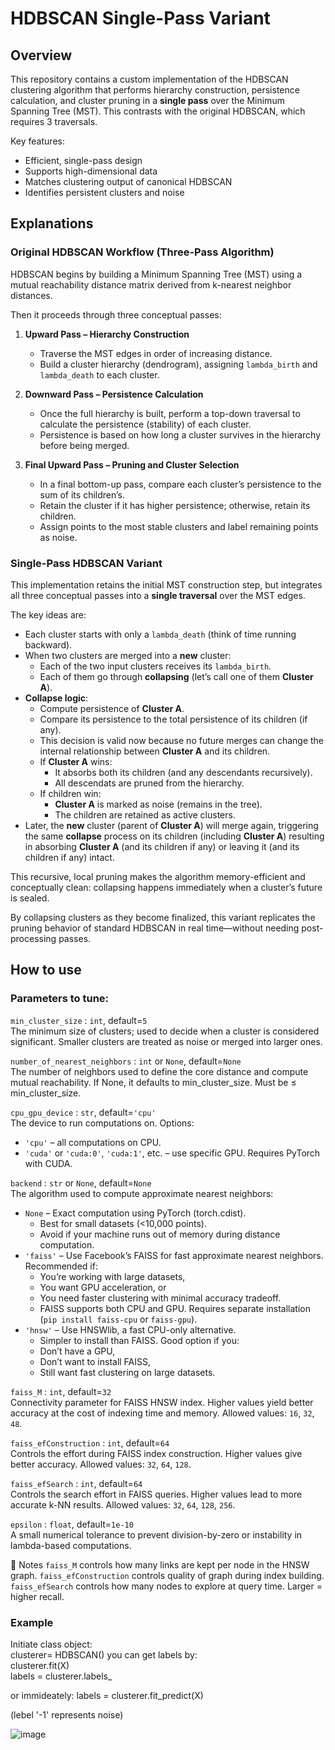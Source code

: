 # HDBSCAN Single-Pass Variant

## Overview

This repository contains a custom implementation of the HDBSCAN clustering algorithm that performs hierarchy construction, persistence calculation, and cluster pruning in a **single pass** over the Minimum Spanning Tree (MST). This contrasts with the original HDBSCAN, which requires 3 traversals.

Key features:
* Efficient, single-pass design
* Supports high-dimensional data
* Matches clustering output of canonical HDBSCAN
* Identifies persistent clusters and noise


## Explanations

### Original HDBSCAN Workflow (Three-Pass Algorithm)
HDBSCAN begins by building a Minimum Spanning Tree (MST) using a mutual reachability distance matrix derived from k-nearest neighbor distances.

Then it proceeds through three conceptual passes:

1. **Upward Pass – Hierarchy Construction**

   * Traverse the MST edges in order of increasing distance.
   * Build a cluster hierarchy (dendrogram), assigning `lambda_birth` and `lambda_death` to each cluster.

2. **Downward Pass – Persistence Calculation**

   * Once the full hierarchy is built, perform a top-down traversal to calculate the persistence (stability) of each cluster.
   * Persistence is based on how long a cluster survives in the hierarchy before being merged.

3. **Final Upward Pass – Pruning and Cluster Selection**

   * In a final bottom-up pass, compare each cluster’s persistence to the sum of its children’s.
   * Retain the cluster if it has higher persistence; otherwise, retain its children.
   * Assign points to the most stable clusters and label remaining points as noise.

### Single-Pass HDBSCAN Variant
This implementation retains the initial MST construction step, but integrates all three conceptual passes into a **single traversal** over the MST edges.

The key ideas are:
   * Each cluster starts with only a `lambda_death` (think of time running backward).
   * When two clusters are merged into a **new** cluster:
       * Each of the two input clusters receives its `lambda_birth`.
       * Each of them go through **collapsing** (let’s call one of them **Cluster A**).
   * **Collapse logic**:
       * Compute persistence of **Cluster A**.
       * Compare its persistence to the total persistence of its children (if any).
       * This decision is valid now because no future merges can change the internal relationship between **Cluster A** and its children.
       * If **Cluster A** wins:
           * It absorbs both its children (and any descendants recursively).
           * All descendats are pruned from the hierarchy.
       * If children win:
           * **Cluster A** is marked as noise (remains in the tree).
           * The children are retained as active clusters.
   * Later, the **new** cluster (parent of **Cluster A**) will merge again, triggering the same **collapse** process on its children (including **Cluster A**) resulting in absorbing **Cluster A** (and its children if any) or leaving it (and its children if any) intact.

This recursive, local pruning makes the algorithm memory-efficient and conceptually clean: collapsing happens immediately when a cluster’s future is sealed.

By collapsing clusters as they become finalized, this variant replicates the pruning behavior of standard HDBSCAN in real time—without needing post-processing passes.


## How to use
### Parameters to tune:
`min_cluster_size` : `int`, default=`5`  
The minimum size of clusters; used to decide when a cluster is considered significant. Smaller clusters are treated as noise or merged into larger ones.

`number_of_nearest_neighbors` : `int` or `None`, default=`None`  
The number of neighbors used to define the core distance and compute mutual reachability. If None, it defaults to min_cluster_size. Must be ≤ min_cluster_size.

`cpu_gpu_device` : `str`, default=`'cpu'`  
The device to run computations on. Options:
  - `'cpu'` – all computations on CPU.
  - `'cuda'` or `'cuda:0'`, `'cuda:1'`, etc. – use specific GPU. Requires PyTorch with CUDA.

`backend` : `str` or `None`, default=`None`  
The algorithm used to compute approximate nearest neighbors:
  - `None` – Exact computation using PyTorch (torch.cdist).
    - Best for small datasets (<10,000 points).
    - Avoid if your machine runs out of memory during distance computation.
  - `'faiss'` – Use Facebook’s FAISS for fast approximate nearest neighbors. Recommended if:
    - You’re working with large datasets,
    - You want GPU acceleration, or
    - You need faster clustering with minimal accuracy tradeoff.
    - FAISS supports both CPU and GPU. Requires separate installation (`pip install faiss-cpu` or `faiss-gpu`).
  - `'hnsw'` – Use HNSWlib, a fast CPU-only alternative.
    - Simpler to install than FAISS. Good option if you:
    - Don’t have a GPU,
    - Don’t want to install FAISS,
    - Still want fast clustering on large datasets.

`faiss_M` : `int`, default=`32`  
Connectivity parameter for FAISS HNSW index. Higher values yield better accuracy at the cost of indexing time and memory. Allowed values: `16`, `32`, `48`.

`faiss_efConstruction` : `int`, default=`64`  
Controls the effort during FAISS index construction. Higher values give better accuracy. Allowed values: `32`, `64`, `128`.

`faiss_efSearch` : `int`, default=`64`  
Controls the search effort in FAISS queries. Higher values lead to more accurate k-NN results. Allowed values: `32`, `64`, `128`, `256`.

`epsilon` : `float`, default=`1e-10`  
A small numerical tolerance to prevent division-by-zero or instability in lambda-based computations.

🧠 Notes
`faiss_M` controls how many links are kept per node in the HNSW graph.
`faiss_efConstruction` controls quality of graph during index building.
`faiss_efSearch` controls how many nodes to explore at query time. Larger = higher recall.

### Example
Initiate class object:  
clusterer= HDBSCAN()
you can get labels by:  
clusterer.fit(X)  
labels = clusterer.labels_  

or immideately:
labels = clusterer.fit_predict(X)

(lebel '-1' represents noise)


![image](https://github.com/user-attachments/assets/f401b8fc-02c1-41d0-8e03-ef76ecf27076)




